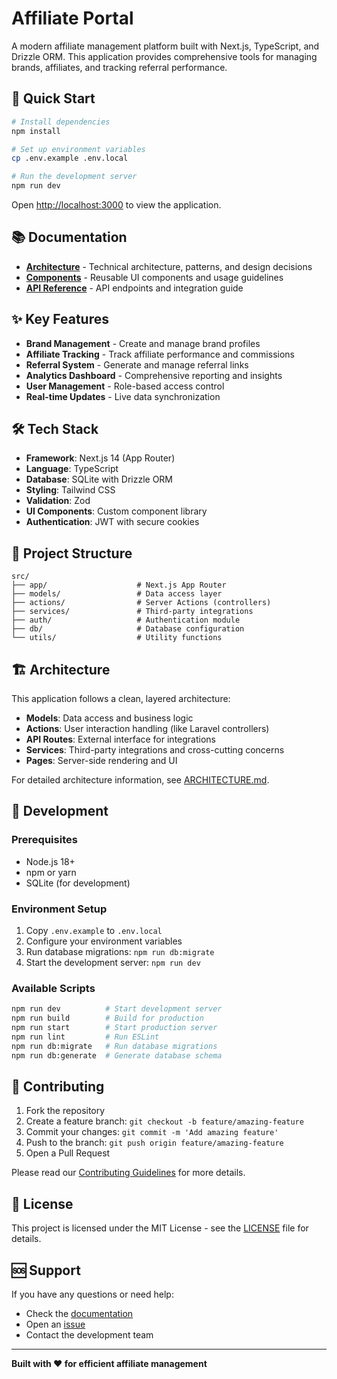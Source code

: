 # Affiliate Portal

A modern affiliate management platform built with Next.js, TypeScript, and Drizzle ORM. This application provides comprehensive tools for managing brands, affiliates, and tracking referral performance.

## 🚀 Quick Start

```bash
# Install dependencies
npm install

# Set up environment variables
cp .env.example .env.local

# Run the development server
npm run dev
```

Open [http://localhost:3000](http://localhost:3000) to view the application.

## 📚 Documentation

- **[Architecture](./docs/ARCHITECTURE.md)** - Technical architecture, patterns, and design decisions
- **[Components](./docs/COMPONENTS.md)** - Reusable UI components and usage guidelines
- **[API Reference](./docs/API.md)** - API endpoints and integration guide

## ✨ Key Features

- **Brand Management** - Create and manage brand profiles
- **Affiliate Tracking** - Track affiliate performance and commissions
- **Referral System** - Generate and manage referral links
- **Analytics Dashboard** - Comprehensive reporting and insights
- **User Management** - Role-based access control
- **Real-time Updates** - Live data synchronization

## 🛠️ Tech Stack

- **Framework**: Next.js 14 (App Router)
- **Language**: TypeScript
- **Database**: SQLite with Drizzle ORM
- **Styling**: Tailwind CSS
- **Validation**: Zod
- **UI Components**: Custom component library
- **Authentication**: JWT with secure cookies

## 📁 Project Structure

```
src/
├── app/                    # Next.js App Router
├── models/                 # Data access layer
├── actions/                # Server Actions (controllers)
├── services/               # Third-party integrations
├── auth/                   # Authentication module
├── db/                     # Database configuration
└── utils/                  # Utility functions
```

## 🏗️ Architecture

This application follows a clean, layered architecture:

- **Models**: Data access and business logic
- **Actions**: User interaction handling (like Laravel controllers)
- **API Routes**: External interface for integrations
- **Services**: Third-party integrations and cross-cutting concerns
- **Pages**: Server-side rendering and UI

For detailed architecture information, see [ARCHITECTURE.md](./docs/ARCHITECTURE.md).

## 🚀 Development

### Prerequisites

- Node.js 18+ 
- npm or yarn
- SQLite (for development)

### Environment Setup

1. Copy `.env.example` to `.env.local`
2. Configure your environment variables
3. Run database migrations: `npm run db:migrate`
4. Start the development server: `npm run dev`

### Available Scripts

```bash
npm run dev          # Start development server
npm run build        # Build for production
npm run start        # Start production server
npm run lint         # Run ESLint
npm run db:migrate   # Run database migrations
npm run db:generate  # Generate database schema
```

## 🤝 Contributing

1. Fork the repository
2. Create a feature branch: `git checkout -b feature/amazing-feature`
3. Commit your changes: `git commit -m 'Add amazing feature'`
4. Push to the branch: `git push origin feature/amazing-feature`
5. Open a Pull Request

Please read our [Contributing Guidelines](./docs/CONTRIBUTING.md) for more details.

## 📄 License

This project is licensed under the MIT License - see the [LICENSE](LICENSE) file for details.

## 🆘 Support

If you have any questions or need help:

- Check the [documentation](./docs/)
- Open an [issue](https://github.com/your-org/affiliate-portal/issues)
- Contact the development team

---

**Built with ❤️ for efficient affiliate management**